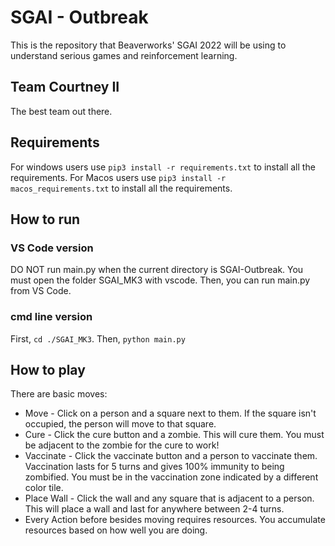 # SGAI - Outbreak
This is the repository that Beaverworks' SGAI 2022 will be using to understand
serious games and reinforcement learning.

## Team Courtney II
The best team out there.

## Requirements
For windows users use `pip3 install -r requirements.txt` to install all the requirements.
For Macos users use `pip3 install -r macos_requirements.txt` to install all the requirements.

## How to run
### VS Code version
DO NOT run main.py when the current directory is SGAI-Outbreak.
You must open the folder SGAI_MK3 with vscode. Then, you can
run main.py from VS Code.
### cmd line version
First, `cd ./SGAI_MK3`. Then, `python main.py`

## How to play
There are basic moves:
- Move - Click on a person and a square next to them.
If the square isn't occupied, the person will move to that square.
- Cure - Click the cure button and a zombie. This will cure them. You must be adjacent to the zombie for the cure to work!
- Vaccinate - Click the vaccinate button and a person to vaccinate them. Vaccination lasts for 5 turns and gives 100% immunity to being zombified. You must be in the vaccination zone indicated by a different color tile.
- Place Wall - Click the wall and any square that is adjacent to a person. This will place a wall and last for anywhere between 2-4 turns.
- Every Action before besides moving requires resources. You accumulate resources based on how well you are doing.